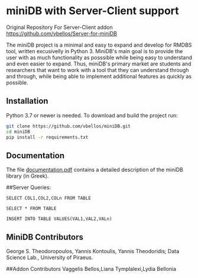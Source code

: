# miniDB with Server-Client support

Original Repository For Server-Client addon https://github.com/vbellos/Server-for-miniDB

The miniDB project is a minimal and easy to expand and develop for RMDBS tool, written excusivelly in Python 3. MiniDB's main goal is to provide the user with as much functionality as posssible while being easy to understand and even easier to expand. Thus, miniDB's primary market are students and researchers that want to work with a tool that they can understand through and through, while being able to implement additional features as quickly as possible.

## Installation

Python 3.7 or newer is needed. To download and build the project run:

```bash
git clone https://github.com/vbellos/miniDB.git
cd miniDB
pip install -r requirements.txt
```
## Documentation

The file [documentation.pdf](documentation.pdf) contains a detailed description of the miniDB library (in Greek).

##Server Queries:
```
SELECT COL1,COL2,COLn FROM TABLE

SELECT * FROM TABLE

INSERT INTO TABLE VALUES(VAL1,VAL2,VALn)
```





## MiniDB Contributors
George S. Theodoropoulos, Yannis Kontoulis, Yannis Theodoridis; Data Science Lab., University of Piraeus.

##Addon Contributors
Vaggelis Bellos,Liana Tymplalexi,Lydia Bellonia
